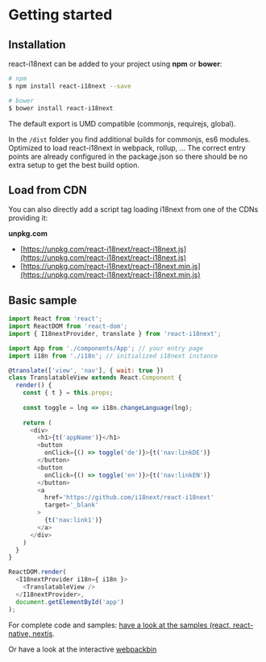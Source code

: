 <!-- toc -->
# Getting started

## Installation

react-i18next can be added to your project using **npm** or **bower**:

```bash
# npm
$ npm install react-i18next --save

# bower
$ bower install react-i18next
```

The default export is UMD compatible (commonjs, requirejs, global).

In the `/dist` folder you find additional builds for commonjs, es6 modules. Optimized to load react-i18next in webpack, rollup, ... The correct entry points are already configured in the package.json so there should be no extra setup to get the best build option.

## Load from CDN

You can also directly add a script tag loading i18next from one of the CDNs providing it:

**unpkg.com**

- [https://unpkg.com/react-i18next/react-i18next.js](https://unpkg.com/react-i18next/react-i18next.js)
- [https://unpkg.com/react-i18next/react-i18next.min.js](https://unpkg.com/react-i18next/react-i18next.min.js)

## Basic sample

```js
import React from 'react';
import ReactDOM from 'react-dom';
import { I18nextProvider, translate } from 'react-i18next';

import App from './components/App'; // your entry page
import i18n from './i18n'; // initialized i18next instance

@translate(['view', 'nav'], { wait: true })
class TranslatableView extends React.Component {
  render() {
    const { t } = this.props;
    
    const toggle = lng => i18n.changeLanguage(lng);
    
    return (
      <div>
        <h1>{t('appName')}</h1>
        <button 
          onClick={() => toggle('de')}>{t('nav:linkDE')}
        </button>
        <button
          onClick={() => toggle('en')}>{t('nav:linkEN')}
        </button>
        <a
          href='https://github.com/i18next/react-i18next'
          target='_blank'
        >
          {t('nav:link1')}
        </a>
      </div>
    )
  }
}

ReactDOM.render(
  <I18nextProvider i18n={ i18n }>
    <TranslatableView />
  </I18nextProvider>,
  document.getElementById('app')
);
```

For complete code and samples: [have a look at the samples (react, react-native, nextjs](https://github.com/i18next/react-i18next/tree/master/example).

Or have a look at the interactive [webpackbin](https://www.webpackbin.com/bins/-KoCD3kvA-4QJNaHpkxi)

